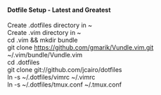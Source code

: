 #### Dotfile Setup - Latest and Greatest   
Create .dotfiles directory in ~  
Create .vim directory in ~  
cd .vim && mkdir bundle  
git clone https://github.com/gmarik/Vundle.vim.git ~/.vim/bundle/Vundle.vim  
cd .dotfiles  
git clone git://github.com/jcairo/dotfiles  
ln -s ~/.dotfiles/vimrc ~/.vimrc  
ln -s ~/.dotfiles/tmux.conf ~/.tmux.conf  


